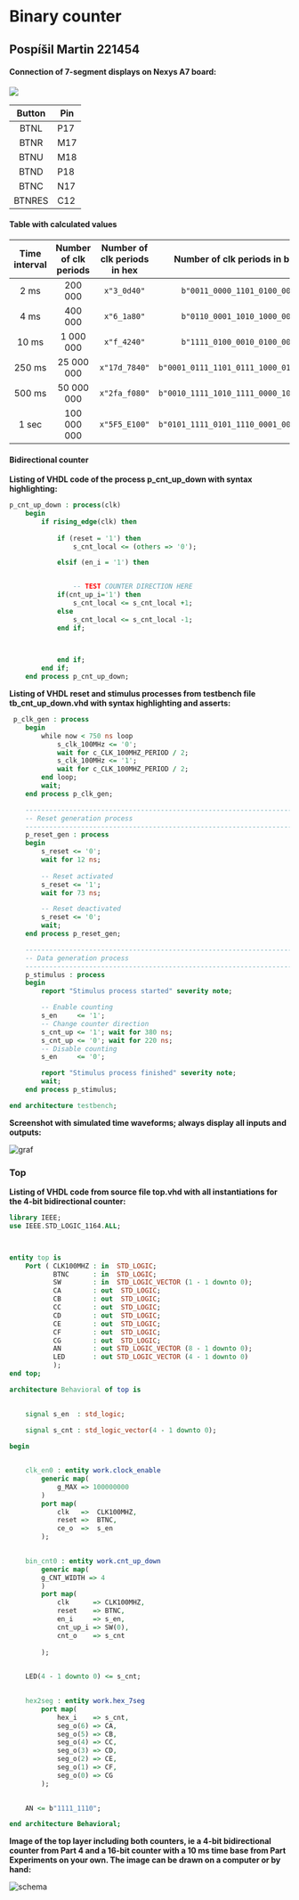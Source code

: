 # **Binary counter**

## Pospíšil Martin 221454

#### **Connection of 7-segment displays on Nexys A7 board:**

![](images/conection-7seg.png)

| Button | Pin  |
| :----: | ---- |
|  BTNL  | P17  |
|  BTNR  | M17  |
|  BTNU  | M18  |
|  BTND  | P18  |
|  BTNC  | N17  |
| BTNRES | C12  |





#### **Table with calculated values**

| **Time interval** | **Number of clk periods** | **Number of clk periods in hex** |   **Number of clk periods in binary**   |
| :---------------: | :-----------------------: | :------------------------------: | :-------------------------------------: |
|     2&nbsp;ms     |          200 000          |           `x"3_0d40"`            |      `b"0011_0000_1101_0100_0000"`      |
|     4&nbsp;ms     |          400 000          |           `x"6_1a80"`            |      `b"0110_0001_1010_1000_0000"`      |
|    10&nbsp;ms     |         1 000 000         |           `x"f_4240"`            |      `b"1111_0100_0010_0100_0000"`      |
|    250&nbsp;ms    |        25 000 000         |          `x"17d_7840"`           | `b"0001_0111_1101_0111_1000_0100_0000"` |
|    500&nbsp;ms    |        50 000 000         |          `x"2fa_f080"`           | `b"0010_1111_1010_1111_0000_1000_0000"` |
|    1&nbsp;sec     |        100 000 000        |          `x"5F5_E100"`           | `b"0101_1111_0101_1110_0001_0000_0000"` |





#### **Bidirectional counter** 

**Listing of VHDL code of the process p_cnt_up_down with syntax highlighting:**

```vhdl
p_cnt_up_down : process(clk)
    begin
        if rising_edge(clk) then
        
            if (reset = '1') then               
                s_cnt_local <= (others => '0'); 

            elsif (en_i = '1') then       


                -- TEST COUNTER DIRECTION HERE
            if(cnt_up_i='1') then
                s_cnt_local <= s_cnt_local +1;
            else
                s_cnt_local <= s_cnt_local -1;
            end if;
                


            end if;
        end if;
    end process p_cnt_up_down;
```







**Listing of VHDL reset and stimulus processes from testbench file tb_cnt_up_down.vhd with syntax highlighting and asserts:**

```vhdl
 p_clk_gen : process
    begin
        while now < 750 ns loop         
            s_clk_100MHz <= '0';
            wait for c_CLK_100MHZ_PERIOD / 2;
            s_clk_100MHz <= '1';
            wait for c_CLK_100MHZ_PERIOD / 2;
        end loop;
        wait;
    end process p_clk_gen;

    --------------------------------------------------------------------
    -- Reset generation process
    --------------------------------------------------------------------
    p_reset_gen : process
    begin
        s_reset <= '0';
        wait for 12 ns;
        
        -- Reset activated
        s_reset <= '1';
        wait for 73 ns;

        -- Reset deactivated
        s_reset <= '0';
        wait;
    end process p_reset_gen;

    --------------------------------------------------------------------
    -- Data generation process
    --------------------------------------------------------------------
    p_stimulus : process
    begin
        report "Stimulus process started" severity note;

        -- Enable counting
        s_en     <= '1';
        -- Change counter direction
        s_cnt_up <= '1'; wait for 380 ns;
        s_cnt_up <= '0'; wait for 220 ns;        
        -- Disable counting
        s_en     <= '0';

        report "Stimulus process finished" severity note;
        wait;
    end process p_stimulus;

end architecture testbench;
```





**Screenshot with simulated time waveforms; always display all inputs and outputs:**

![graf](images/graf.jpg)





### **Top**

**Listing of VHDL code from source file top.vhd with all instantiations for the 4-bit bidirectional counter:**

```vhdl
library IEEE;
use IEEE.STD_LOGIC_1164.ALL;



entity top is
    Port ( CLK100MHZ : in  STD_LOGIC;
           BTNC      : in  STD_LOGIC;
           SW        : in  STD_LOGIC_VECTOR (1 - 1 downto 0);
           CA        : out  STD_LOGIC;
           CB        : out  STD_LOGIC;
           CC        : out  STD_LOGIC;
           CD        : out  STD_LOGIC;
           CE        : out  STD_LOGIC;
           CF        : out  STD_LOGIC;
           CG        : out  STD_LOGIC;
           AN        : out STD_LOGIC_VECTOR (8 - 1 downto 0);
           LED       : out STD_LOGIC_VECTOR (4 - 1 downto 0)
           );
end top;

architecture Behavioral of top is

   
    signal s_en  : std_logic;
    
    signal s_cnt : std_logic_vector(4 - 1 downto 0);

begin


    clk_en0 : entity work.clock_enable
        generic map(
            g_MAX => 100000000           
        )
        port map(
            clk   =>  CLK100MHZ,
            reset =>  BTNC,
            ce_o  =>  s_en
        );

  
    bin_cnt0 : entity work.cnt_up_down
        generic map(
        g_CNT_WIDTH => 4
        )
        port map(
            clk      => CLK100MHZ,
            reset    => BTNC,
            en_i     => s_en,
            cnt_up_i => SW(0),
            cnt_o    => s_cnt
            
        );

  
    LED(4 - 1 downto 0) <= s_cnt;

   
    hex2seg : entity work.hex_7seg
        port map(
            hex_i    => s_cnt,
            seg_o(6) => CA,
            seg_o(5) => CB,
            seg_o(4) => CC,
            seg_o(3) => CD,
            seg_o(2) => CE,
            seg_o(1) => CF,
            seg_o(0) => CG
        );

    
    AN <= b"1111_1110";

end architecture Behavioral;
```





**Image of the top layer including both counters, ie a 4-bit bidirectional counter from Part 4 and a 16-bit counter with a 10 ms time base from Part Experiments on your own. The image can be drawn on a computer or by hand:**

![schema](images/schema.jpg)